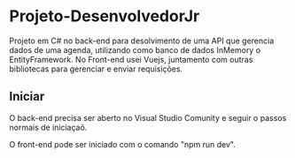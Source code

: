 # Projeto-DesenvolvedorJr

Projeto em C# no back-end para desolvimento de uma API que gerencia dados de uma agenda, utilizando como banco de dados InMemory o EntityFramework.
No Front-end usei Vuejs, juntamento com outras bibliotecas para gerenciar e enviar requisições.

## Iniciar

O back-end precisa ser aberto no Visual Studio Comunity e seguir o passos normais de iniciaçaõ.

O front-end pode ser iniciado com o comando "npm run dev".
